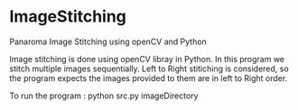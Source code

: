# ImageStitching
Panaroma Image Stitching using openCV and Python

Image stitching is done using openCV libray in Python.
In this program we stitch multiple images sequentially.
Left to Right stitiching is considered, so the program expects the images provided to them are in left to Right order.

To run the program : 
python src.py imageDirectory
  
